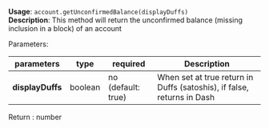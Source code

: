 **Usage**: `account.getUnconfirmedBalance(displayDuffs)`      
**Description**: This method will return the unconfirmed balance (missing inclusion in a block) of an account

Parameters: 

| parameters         | type      | required            | Description                                                                       |  
|--------------------|-----------|---------------------| -------------------------------------------------------------------------------	  |
| **displayDuffs**   | boolean   | no (default: true)  | When set at true return in Duffs (satoshis), if false, returns in Dash    |

Return : number
